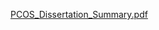 [PCOS_Dissertation_Summary.pdf](https://github.com/user-attachments/files/19826705/PCOS_Dissertation_Summary.pdf)
